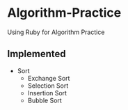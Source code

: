 # Algorithm-Practice

Using Ruby for Algorithm Practice

## Implemented
* Sort
  - Exchange Sort
  - Selection Sort
  - Insertion Sort
  - Bubble Sort
